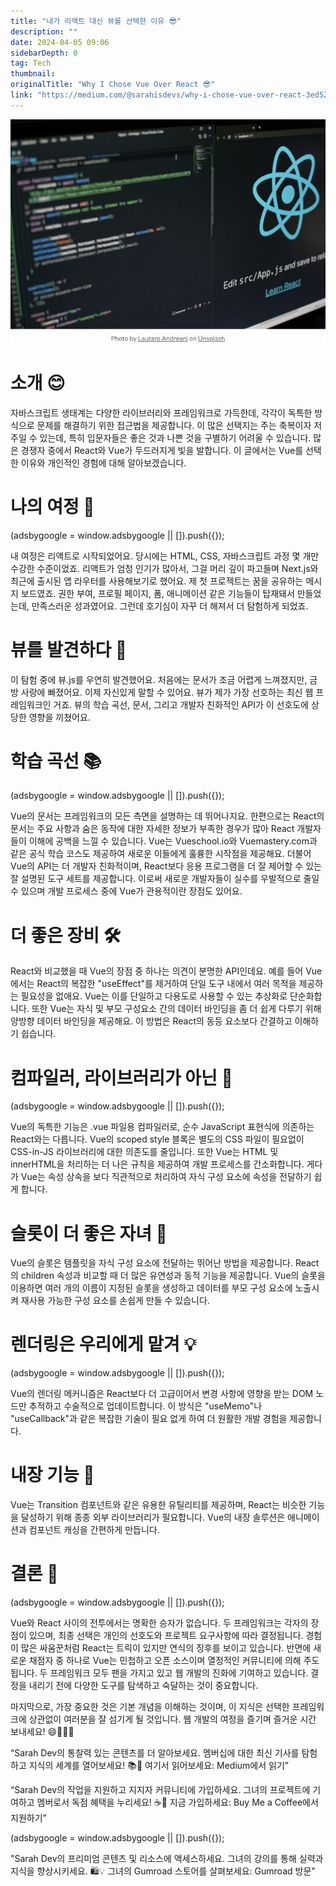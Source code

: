 ```yaml
---
title: "내가 리액트 대신 뷰를 선택한 이유 😎"
description: ""
date: 2024-04-05 09:06
sidebarDepth: 0
tag: Tech
thumbnail: 
originalTitle: "Why I Chose Vue Over React 😎"
link: "https://medium.com/@sarahisdevs/why-i-chose-vue-over-react-3ed520bcacb8"
---
```



![이미지](./img/WhyIChoseVueOverReact_0.png)

# 소개 😊

자바스크립트 생태계는 다양한 라이브러리와 프레임워크로 가득한데, 각각이 독특한 방식으로 문제를 해결하기 위한 접근법을 제공합니다. 이 많은 선택지는 주는 축복이자 저주일 수 있는데, 특히 입문자들은 좋은 것과 나쁜 것을 구별하기 어려울 수 있습니다. 많은 경쟁자 중에서 React와 Vue가 두드러지게 빛을 발합니다. 이 글에서는 Vue를 선택한 이유와 개인적인 경험에 대해 알아보겠습니다.

# 나의 여정 🚀

<!-- ui-log 수평형 -->
<ins class="adsbygoogle"
  style="display:block"
  data-ad-client="ca-pub-4877378276818686"
  data-ad-slot="9743150776"
  data-ad-format="auto"
  data-full-width-responsive="true"></ins>
<component is="script">
(adsbygoogle = window.adsbygoogle || []).push({});
</component>

내 여정은 리액트로 시작되었어요. 당시에는 HTML, CSS, 자바스크립트 과정 몇 개만 수강한 수준이었죠. 리액트가 엄청 인기가 많아서, 그걸 머리 깊이 파고들며 Next.js와 최근에 출시된 앱 라우터를 사용해보기로 했어요. 제 첫 프로젝트는 꿈을 공유하는 메시지 보드였죠. 권한 부여, 프로필 페이지, 폼, 애니메이션 같은 기능들이 탑재돼서 만들었는데, 만족스러운 성과였어요. 그런데 호기심이 자꾸 더 해져서 더 탐험하게 되었죠.

# 뷰를 발견하다 🌟

이 탐험 중에 뷰.js를 우연히 발견했어요. 처음에는 문서가 조금 어렵게 느껴졌지만, 금방 사랑에 빠졌어요. 이제 자신있게 말할 수 있어요. 뷰가 제가 가장 선호하는 최신 웹 프레임워크인 거죠. 뷰의 학습 곡선, 문서, 그리고 개발자 친화적인 API가 이 선호도에 상당한 영향을 끼쳤어요.

# 학습 곡선 📚

<!-- ui-log 수평형 -->
<ins class="adsbygoogle"
  style="display:block"
  data-ad-client="ca-pub-4877378276818686"
  data-ad-slot="9743150776"
  data-ad-format="auto"
  data-full-width-responsive="true"></ins>
<component is="script">
(adsbygoogle = window.adsbygoogle || []).push({});
</component>

Vue의 문서는 프레임워크의 모든 측면을 설명하는 데 뛰어나지요. 한편으로는 React의 문서는 주요 사항과 숨은 동작에 대한 자세한 정보가 부족한 경우가 많아 React 개발자들이 이해에 공백을 느낄 수 있습니다. Vue는 Vueschool.io와 Vuemastery.com과 같은 공식 학습 코스도 제공하여 새로운 이들에게 훌륭한 시작점을 제공해요. 더불어 Vue의 API는 더 개발자 친화적이며, React보다 응용 프로그램을 더 잘 제어할 수 있는 잘 설명된 도구 세트를 제공합니다. 이로써 새로운 개발자들이 실수를 우발적으로 줄일 수 있으며 개발 프로세스 중에 Vue가 관용적이란 장점도 있어요.

# 더 좋은 장비 🛠️

React와 비교했을 때 Vue의 장점 중 하나는 의견이 분명한 API인데요. 예를 들어 Vue에서는 React의 복잡한 "useEffect"를 제거하여 단일 도구 내에서 여러 목적을 제공하는 필요성을 없애요. Vue는 이를 단일하고 다용도로 사용할 수 있는 추상화로 단순화합니다. 또한 Vue는 자식 및 부모 구성요소 간의 데이터 바인딩을 좀 더 쉽게 다루기 위해 양방향 데이터 바인딩을 제공해요. 이 방법은 React의 동등 요소보다 간결하고 이해하기 쉽습니다.

# 컴파일러, 라이브러리가 아닌 📜

<!-- ui-log 수평형 -->
<ins class="adsbygoogle"
  style="display:block"
  data-ad-client="ca-pub-4877378276818686"
  data-ad-slot="9743150776"
  data-ad-format="auto"
  data-full-width-responsive="true"></ins>
<component is="script">
(adsbygoogle = window.adsbygoogle || []).push({});
</component>

Vue의 독특한 기능은 .vue 파일용 컴파일러로, 순수 JavaScript 표현식에 의존하는 React와는 다릅니다. Vue의 scoped style 블록은 별도의 CSS 파일이 필요없이 CSS-in-JS 라이브러리에 대한 의존도를 줄입니다. 또한 Vue는 HTML 및 innerHTML을 처리하는 더 나은 규칙을 제공하여 개발 프로세스를 간소화합니다. 게다가 Vue는 속성 상속을 보다 직관적으로 처리하여 자식 구성 요소에 속성을 전달하기 쉽게 합니다.

# 슬롯이 더 좋은 자녀 🎰

Vue의 슬롯은 템플릿을 자식 구성 요소에 전달하는 뛰어난 방법을 제공합니다. React의 children 속성과 비교할 때 더 많은 유연성과 동적 기능을 제공합니다. Vue의 슬롯을 이용하면 여러 개의 이름이 지정된 슬롯을 생성하고 데이터를 부모 구성 요소에 노출시켜 재사용 가능한 구성 요소를 손쉽게 만들 수 있습니다.

# 렌더링은 우리에게 맡겨 💡

<!-- ui-log 수평형 -->
<ins class="adsbygoogle"
  style="display:block"
  data-ad-client="ca-pub-4877378276818686"
  data-ad-slot="9743150776"
  data-ad-format="auto"
  data-full-width-responsive="true"></ins>
<component is="script">
(adsbygoogle = window.adsbygoogle || []).push({});
</component>

Vue의 렌더링 메커니즘은 React보다 더 고급이어서 변경 사항에 영향을 받는 DOM 노드만 추적하고 수술적으로 업데이트합니다. 이 방식은 "useMemo"나 "useCallback"과 같은 복잡한 기술이 필요 없게 하여 더 원활한 개발 경험을 제공합니다.

# 내장 기능 🧰

Vue는 Transition 컴포넌트와 같은 유용한 유틸리티를 제공하며, React는 비슷한 기능을 달성하기 위해 종종 외부 라이브러리가 필요합니다. Vue의 내장 솔루션은 애니메이션과 컴포넌트 캐싱을 간편하게 만듭니다.

# 결론 🎉

<!-- ui-log 수평형 -->
<ins class="adsbygoogle"
  style="display:block"
  data-ad-client="ca-pub-4877378276818686"
  data-ad-slot="9743150776"
  data-ad-format="auto"
  data-full-width-responsive="true"></ins>
<component is="script">
(adsbygoogle = window.adsbygoogle || []).push({});
</component>

Vue와 React 사이의 전투에서는 명확한 승자가 없습니다. 두 프레임워크는 각자의 장점이 있으며, 최종 선택은 개인의 선호도와 프로젝트 요구사항에 따라 결정됩니다. 경험이 많은 싸움꾼처럼 React는 트릭이 있지만 연식의 징후를 보이고 있습니다. 반면에 새로운 채점자 중 하나로 Vue는 민첩하고 오픈 소스이며 열정적인 커뮤니티에 의해 주도됩니다. 두 프레임워크 모두 팬을 가지고 있고 웹 개발의 진화에 기여하고 있습니다. 결정을 내리기 전에 다양한 도구를 탐색하고 숙달하는 것이 중요합니다.

마지막으로, 가장 중요한 것은 기본 개념을 이해하는 것이며, 이 지식은 선택한 프레임워크에 상관없이 여러분을 잘 섬기게 될 것입니다. 웹 개발의 여정을 즐기며 즐거운 시간 보내세요! 😄👨‍💻🚀

“Sarah Dev의 통찰력 있는 콘텐츠를 더 알아보세요. 멤버십에 대한 최신 기사를 탐험하고 지식의 세계를 열어보세요! 📚🚀 여기서 읽어보세요: Medium에서 읽기”

“Sarah Dev의 작업을 지원하고 지지자 커뮤니티에 가입하세요. 그녀의 프로젝트에 기여하고 멤버로서 독점 혜택을 누리세요! ☕💼 지금 가입하세요: Buy Me a Coffee에서 지원하기”

<!-- ui-log 수평형 -->
<ins class="adsbygoogle"
  style="display:block"
  data-ad-client="ca-pub-4877378276818686"
  data-ad-slot="9743150776"
  data-ad-format="auto"
  data-full-width-responsive="true"></ins>
<component is="script">
(adsbygoogle = window.adsbygoogle || []).push({});
</component>

"Sarah Dev의 프리미엄 콘텐츠 및 리소스에 액세스하세요. 그녀의 강의를 통해 실력과 지식을 향상시키세요. 🛍️💡 그녀의 Gumroad 스토어를 살펴보세요: Gumroad 방문"